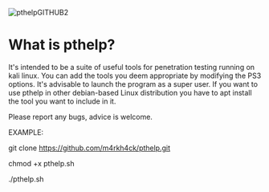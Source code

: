 ![pthelpGITHUB2](https://user-images.githubusercontent.com/92309458/136800956-fe6308b0-e5e2-4630-9900-b7ac77d7cd54.png)
# What is pthelp?
It's intended to be a suite of useful tools for penetration testing running on kali linux. You can add the tools you deem appropriate by modifying the PS3 options. It's advisable to launch the program as a super user. If you want to use pthelp in other debian-based Linux distribution you have to apt install the tool you want to include in it.

Please report any bugs, advice is welcome.

EXAMPLE:

git clone https://github.com/m4rkh4ck/pthelp.git

chmod +x pthelp.sh

./pthelp.sh
